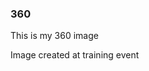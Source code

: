 ### 360

This is my 360 image

<script src="//360.vizor.io/scripts/embed.js" data-vizorurl="https://360.vizor.io/embed/v/xp61b" ></script>

Image created at training event
